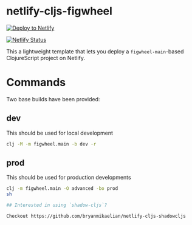 # netlify-cljs-figwheel


[![Deploy to Netlify](https://www.netlify.com/img/deploy/button.svg)](https://app.netlify.com/start/deploy?repository=https://github.com/bryanmikaelian/netlify-cljs-figwheel)

[![Netlify Status](https://api.netlify.com/api/v1/badges/52e37e79-0eac-45e1-8477-d07f490f90f6/deploy-status)](https://app.netlify.com/sites/fabulous-sherbet-ca4ef9/deploys)

This a lightweight template that lets you deploy a `figwheel-main`-based ClojureScript project on Netlify.

# Commands

Two base builds have been provided:

## dev
This should be used for local development

```sh
clj -M -m figwheel.main -b dev -r
```

## prod
This should be used for production developments
```sh
clj -m figwheel.main -O advanced -bo prod
sh

## Interested in using `shadow-cljs`?

Checkout https://github.com/bryanmikaelian/netlify-cljs-shadowcljs
